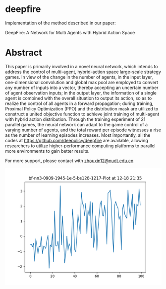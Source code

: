 # deepfire

Implementation of the method described in our paper:

DeepFire: A Network for Multi Agents with Hybrid Action Space

# Abstract

This paper is primarily involved in a novel neural network, which intends to address the control of multi-agent, hybrid-action space large-scale strategy games. In view of the change in the number of agents, in the input layer, one-dimensional convolution and global max pool are employed to convert any number of inputs into a vector, thereby accepting an uncertain number of agent observation inputs; in the output layer, the information of a single agent is combined with the overall situation to output its action, so as to realize the control of all agents in a forward propagation; during training, Proximal Policy Optimization (PPO) and the distribution mask are utilized to construct a united objective function to achieve joint training of multi-agent with hybrid action distribution. Through the training experiment of 21 parallel games, the neural network can adapt to the game control of a varying number of agents, and the total reward per episode witnesses a rise as the number of learning episodes increases. Most importantly, all the codes at https://github.com/deepolicy/deepfire are available, allowing researchers to utilize higher-performance computing platforms to parallel more environments to gain better results.

For more support, please contact with zhouxin12@nudt.edu.cn

![deepolicy](https://github.com/deepolicy/deepfire/blob/master/bf-nn3-0909-1945-1e-5-bs128-1217.reward.png)
